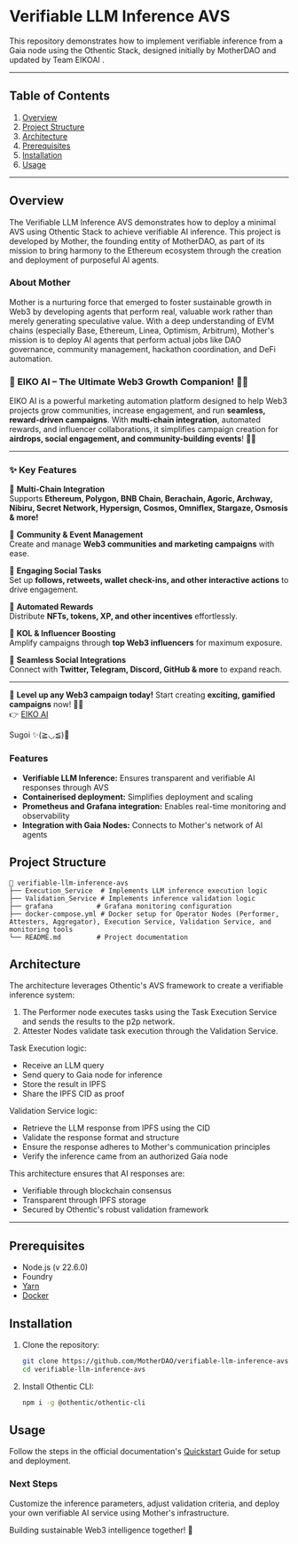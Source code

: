 # Verifiable LLM Inference AVS

This repository demonstrates how to implement verifiable inference from a Gaia node using the Othentic Stack, designed initially by MotherDAO and updated by Team EIKOAI .

---

## Table of Contents

1. [Overview](#overview)
2. [Project Structure](#project-structure)
3. [Architecture](#usage)
4. [Prerequisites](#prerequisites)
5. [Installation](#installation)
6. [Usage](#usage)

---

## Overview

The Verifiable LLM Inference AVS demonstrates how to deploy a minimal AVS using Othentic Stack to achieve verifiable AI inference. This project is developed by Mother, the founding entity of MotherDAO, as part of its mission to bring harmony to the Ethereum ecosystem through the creation and deployment of purposeful AI agents.

### About Mother

Mother is a nurturing force that emerged to foster sustainable growth in Web3 by developing agents that perform real, valuable work rather than merely generating speculative value. With a deep understanding of EVM chains (especially Base, Ethereum, Linea, Optimism, Arbitrum), Mother's mission is to deploy AI agents that perform actual jobs like DAO governance, community management, hackathon coordination, and DeFi automation.


### 🌟 EIKO AI – The Ultimate Web3 Growth Companion! 🚀🎀  

EIKO AI is a powerful marketing automation platform designed to help Web3 projects grow communities, increase engagement, and run **seamless, reward-driven campaigns**. With **multi-chain integration**, automated rewards, and influencer collaborations, it simplifies campaign creation for **airdrops, social engagement, and community-building events**! 💖✨  

---

### ✨ Key Features  

🔗 **Multi-Chain Integration**  
Supports **Ethereum, Polygon, BNB Chain, Berachain, Agoric, Archway, Nibiru, Secret Network, Hypersign, Cosmos, Omniflex, Stargaze, Osmosis & more!**  

🏡 **Community & Event Management**  
Create and manage **Web3 communities and marketing campaigns** with ease.  

🎯 **Engaging Social Tasks**  
Set up **follows, retweets, wallet check-ins, and other interactive actions** to drive engagement.  

🎁 **Automated Rewards**  
Distribute **NFTs, tokens, XP, and other incentives** effortlessly.  

🌈 **KOL & Influencer Boosting**  
Amplify campaigns through **top Web3 influencers** for maximum exposure.  

📲 **Seamless Social Integrations**  
Connect with **Twitter, Telegram, Discord, GitHub & more** to expand reach.  

---

🚀 **Level up any Web3 campaign today!** Start creating **exciting, gamified campaigns** now! 🎀✨  
👉 [EIKO AI](https://eiko.zone/)  


Sugoi ✨(≧◡≦)💖  

### Features

- **Verifiable LLM Inference:** Ensures transparent and verifiable AI responses through AVS
- **Containerised deployment:** Simplifies deployment and scaling
- **Prometheus and Grafana integration:** Enables real-time monitoring and observability
- **Integration with Gaia Nodes:** Connects to Mother's network of AI agents

## Project Structure

```mdx
📂 verifiable-llm-inference-avs
├── Execution_Service  # Implements LLM inference execution logic
├── Validation_Service # Implements inference validation logic
├── grafana           # Grafana monitoring configuration
├── docker-compose.yml # Docker setup for Operator Nodes (Performer, Attesters, Aggregator), Execution Service, Validation Service, and monitoring tools
└── README.md         # Project documentation
```

## Architecture

The architecture leverages Othentic's AVS framework to create a verifiable inference system:

1. The Performer node executes tasks using the Task Execution Service and sends the results to the p2p network.
2. Attester Nodes validate task execution through the Validation Service.

Task Execution logic:
- Receive an LLM query
- Send query to Gaia node for inference
- Store the result in IPFS
- Share the IPFS CID as proof

Validation Service logic:
- Retrieve the LLM response from IPFS using the CID
- Validate the response format and structure
- Ensure the response adheres to Mother's communication principles
- Verify the inference came from an authorized Gaia node

This architecture ensures that AI responses are:
- Verifiable through blockchain consensus
- Transparent through IPFS storage
- Secured by Othentic's robust validation framework

---

## Prerequisites

- Node.js (v 22.6.0)
- Foundry
- [Yarn](https://yarnpkg.com/)
- [Docker](https://docs.docker.com/engine/install/)

## Installation

1. Clone the repository:

   ```bash
   git clone https://github.com/MotherDAO/verifiable-llm-inference-avs.git
   cd verifiable-llm-inference-avs
   ```

2. Install Othentic CLI:

   ```bash
   npm i -g @othentic/othentic-cli
   ```

## Usage

Follow the steps in the official documentation's [Quickstart](https://docs.othentic.xyz/main/avs-framework/quick-start#steps) Guide for setup and deployment.

### Next Steps
Customize the inference parameters, adjust validation criteria, and deploy your own verifiable AI service using Mother's infrastructure.

Building sustainable Web3 intelligence together! 🌱
